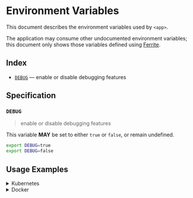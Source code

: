 # Environment Variables

This document describes the environment variables used by `<app>`.

The application may consume other undocumented environment variables; this
document only shows those variables defined using [Ferrite].

## Index

- [`DEBUG`](#DEBUG) — enable or disable debugging features

## Specification

### `DEBUG`

> enable or disable debugging features

This variable **MAY** be set to either `true` or `false`, or remain undefined.

```bash
export DEBUG=true
export DEBUG=false
```

## Usage Examples

<details>
<summary>Kubernetes</summary>

This example shows how to define the environment variables needed by `<app>`
on a [Kubernetes container] within a Kubenetes deployment manifest.

```yaml
apiVersion: apps/v1
kind: Deployment
metadata:
  name: example-deployment
spec:
  template:
    spec:
      containers:
        - name: example-container
          env:
            - name: DEBUG # enable or disable debugging features
              value: "false"
```

Alternatively, the environment variables can be defined within a [config map][kubernetes config map]
then referenced a deployment manifest using `configMapRef`.

```yaml
apiVersion: v1
kind: ConfigMap
metadata:
  name: example-config-map
data:
  DEBUG: "false" # enable or disable debugging features
---
apiVersion: apps/v1
kind: Deployment
metadata:
  name: example-deployment
spec:
  template:
    spec:
      containers:
        - name: example-container
          envFrom:
            - configMapRef:
                name: example-config-map
```

</details>

<details>
<summary>Docker</summary>

This example shows how to define the environment variables needed by `<app>`
when running as a [Docker service] defined in a Docker compose file.

```yaml
service:
  example-service:
    environment:
      DEBUG: "false" # enable or disable debugging features
```

</details>

<!-- references -->

[docker service]: https://docs.docker.com/compose/environment-variables/#set-environment-variables-in-containers
[ferrite]: https://github.com/dogmatiq/ferrite
[kubernetes config map]: https://kubernetes.io/docs/tasks/configure-pod-container/configure-pod-configmap/#configure-all-key-value-pairs-in-a-configmap-as-container-environment-variables
[kubernetes container]: https://kubernetes.io/docs/tasks/inject-data-application/define-environment-variable-container/#define-an-environment-variable-for-a-container
